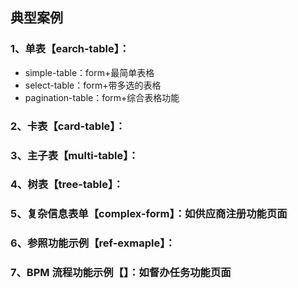 ## 典型案例



### 1、单表【earch-table】：

- simple-table：form+最简单表格
- select-table：form+带多选的表格
- pagination-table：form+综合表格功能

### 2、卡表【card-table】：
### 3、主子表【multi-table】：
### 4、树表【tree-table】：
### 5、复杂信息表单【complex-form】：如供应商注册功能页面
### 6、参照功能示例【ref-exmaple】：
### 7、BPM 流程功能示例【】：如督办任务功能页面
